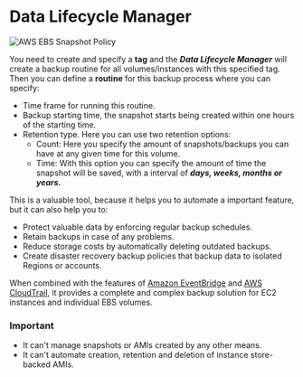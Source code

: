 # Data Lifecycle Manager

![AWS EBS Snapshot Policy](https://d1.awsstatic.com/amazon-data-lifecycle-manager/Diagram1.08dac4488d3d51a6c27c75dc2c751803e8eca43a.png)

You need to create and specify a **tag** and the ***Data Lifecycle Manager*** will create a backup routine for all volumes/instances with this specified tag.  
Then you can define a **routine** for this backup process where you can specify:

- Time frame for running this routine.
- Backup starting time, the snapshot starts being created within one hours of the starting time.
- Retention type. Here you can use two retention options:
    - Count: Here you specify the amount of snapshots/backups you can have at any given time for this volume.
    - Time: With this option you can specify the amount of time the snapshot will be saved, with a interval of ***days, weeks, months or years.***

This is a valuable tool, because it helps you to automate a important feature, but it can also help you to:
- Protect valuable data by enforcing regular backup schedules.
- Retain backups in case of any problems.
- Reduce storage costs by automatically deleting outdated backups.
- Create disaster recovery backup policies that backup data to isolated Regions or accounts.

When combined with the features of [Amazon EventBridge](ec2_eventbridge.md) and [AWS CloudTrail](ec2_cloudtrail.md), it provides a complete and complex backup solution for EC2 instances and individual EBS volumes.

### Important
- It can't manage snapshots or AMIs created by any other means.
- It can't automate creation, retention and deletion of instance store-backed AMIs.